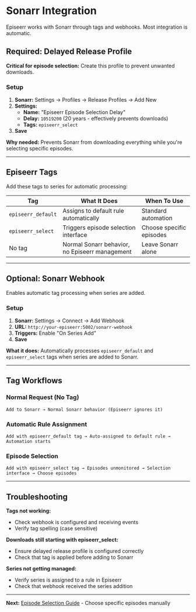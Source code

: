 # Sonarr Integration

Episeerr works with Sonarr through tags and webhooks. Most integration is automatic.

## Required: Delayed Release Profile

**Critical for episode selection:** Create this profile to prevent unwanted downloads.

### Setup
1. **Sonarr:** Settings → Profiles → Release Profiles → Add New
2. **Settings:**
   - **Name:** "Episeerr Episode Selection Delay"
   - **Delay:** `10519200` (20 years - effectively prevents downloads)
   - **Tags:** `episeerr_select`
3. **Save**

**Why needed:** Prevents Sonarr from downloading everything while you're selecting specific episodes.

---

## Episeerr Tags

Add these tags to series for automatic processing:

| Tag | What It Does | When To Use |
|-----|--------------|-------------|
| `episeerr_default` | Assigns to default rule automatically | Standard automation |
| `episeerr_select` | Triggers episode selection interface | Choose specific episodes |
| No tag | Normal Sonarr behavior, no Episeerr management | Leave Sonarr alone |

---

## Optional: Sonarr Webhook

Enables automatic tag processing when series are added.

### Setup
1. **Sonarr:** Settings → Connect → Add Webhook
2. **URL:** `http://your-episeerr:5002/sonarr-webhook`
3. **Triggers:** Enable "On Series Add"
4. **Save**

**What it does:** Automatically processes `episeerr_default` and `episeerr_select` tags when series are added to Sonarr.

---

## Tag Workflows

### Normal Request (No Tag)
```
Add to Sonarr → Normal Sonarr behavior (Episeerr ignores it)
```

### Automatic Rule Assignment
```
Add with episeerr_default tag → Auto-assigned to default rule → Automation starts
```

### Episode Selection
```
Add with episeerr_select tag → Episodes unmonitored → Selection interface → Choose episodes
```

---

## Troubleshooting

**Tags not working:**
- Check webhook is configured and receiving events
- Verify tag spelling (case sensitive)

**Downloads still starting with episeerr_select:**
- Ensure delayed release profile is configured correctly
- Check that tag is applied before adding to Sonarr

**Series not getting managed:**
- Verify series is assigned to a rule in Episeerr
- Check that webhook received the series addition

---


**Next:** [Episode Selection Guide](episode-selection.md) - Choose specific episodes manually
